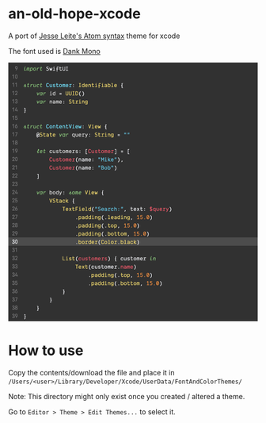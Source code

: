 # an-old-hope-xcode

A port of [Jesse Leite's Atom syntax](https://github.com/jesseleite/an-old-hope-syntax-atom) theme for xcode

The font used is [Dank Mono](https://dank.sh/)

![Preview: An old hope syntax](./preview.png)

# How to use

Copy the contents/download the file and place it in `/Users/<user>/Library/Developer/Xcode/UserData/FontAndColorThemes/`

Note: This directory might only exist once you created / altered a theme.

Go to `Editor > Theme > Edit Themes...` to select it.

